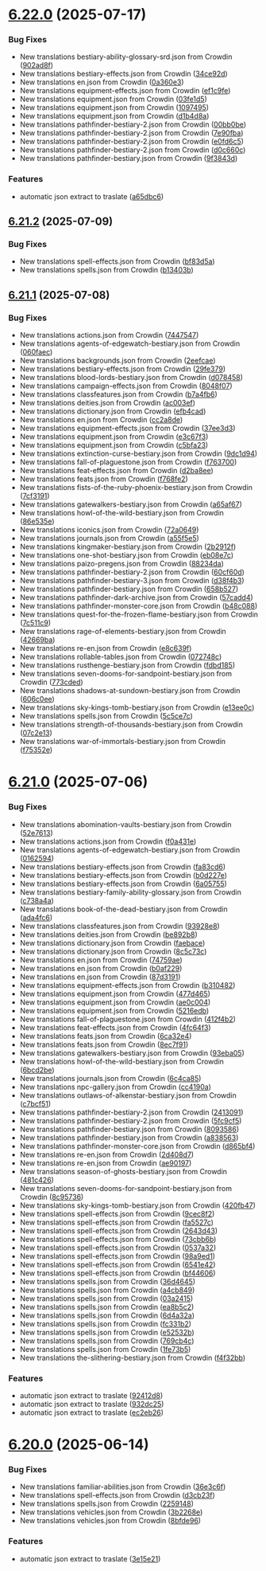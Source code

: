 # [6.22.0](https://github.com/allnnde/pf2e-esp-translation/compare/v6.21.2...v6.22.0) (2025-07-17)


### Bug Fixes

* New translations bestiary-ability-glossary-srd.json from Crowdin ([902ad8f](https://github.com/allnnde/pf2e-esp-translation/commit/902ad8f6ffe1c35b4658c7624ed36e3d92fc5cc1))
* New translations bestiary-effects.json from Crowdin ([34ce92d](https://github.com/allnnde/pf2e-esp-translation/commit/34ce92d4294c4f7099ef63a4fcfc024251a7bca0))
* New translations en.json from Crowdin ([0a360e3](https://github.com/allnnde/pf2e-esp-translation/commit/0a360e39cccb1a6dda9ffcbd56425afa0b3c6fc6))
* New translations equipment-effects.json from Crowdin ([ef1c9fe](https://github.com/allnnde/pf2e-esp-translation/commit/ef1c9fef416af47af60cc31753fcf9bb16b6c6f7))
* New translations equipment.json from Crowdin ([03fe1d5](https://github.com/allnnde/pf2e-esp-translation/commit/03fe1d517b28bed4c6359d111397fca589147d5d))
* New translations equipment.json from Crowdin ([1097495](https://github.com/allnnde/pf2e-esp-translation/commit/10974951270acef7dcee6031673404772574811e))
* New translations equipment.json from Crowdin ([d1b4d8a](https://github.com/allnnde/pf2e-esp-translation/commit/d1b4d8a6946770f4be62ca897b2f9554cd12bed5))
* New translations pathfinder-bestiary-2.json from Crowdin ([00bb0be](https://github.com/allnnde/pf2e-esp-translation/commit/00bb0be163c6083d193bd731584355cfd0f0d2cd))
* New translations pathfinder-bestiary-2.json from Crowdin ([7e90fba](https://github.com/allnnde/pf2e-esp-translation/commit/7e90fba648f17a1f9c8827e610647897522a31c7))
* New translations pathfinder-bestiary-2.json from Crowdin ([e0fd6c5](https://github.com/allnnde/pf2e-esp-translation/commit/e0fd6c5865bb93f2f1998b638a65b3e986d244cd))
* New translations pathfinder-bestiary-2.json from Crowdin ([d0c660c](https://github.com/allnnde/pf2e-esp-translation/commit/d0c660c385b37788a3ab6911bd300628a1ad4942))
* New translations pathfinder-bestiary.json from Crowdin ([9f3843d](https://github.com/allnnde/pf2e-esp-translation/commit/9f3843d5ed101f69c16dd9ea345cd3d9f173cb73))


### Features

* automatic json extract to traslate ([a65dbc6](https://github.com/allnnde/pf2e-esp-translation/commit/a65dbc619baf950b92ffcd3ada9666a1627d27c5))



## [6.21.2](https://github.com/allnnde/pf2e-esp-translation/compare/v6.21.1...v6.21.2) (2025-07-09)


### Bug Fixes

* New translations spell-effects.json from Crowdin ([bf83d5a](https://github.com/allnnde/pf2e-esp-translation/commit/bf83d5aadd982b56dbf0e4a81551f7a17b77110d))
* New translations spells.json from Crowdin ([b13403b](https://github.com/allnnde/pf2e-esp-translation/commit/b13403b8f39fdc589f8f7bbfcbd7d049f73078f5))



## [6.21.1](https://github.com/allnnde/pf2e-esp-translation/compare/v6.21.0...v6.21.1) (2025-07-08)


### Bug Fixes

* New translations actions.json from Crowdin ([7447547](https://github.com/allnnde/pf2e-esp-translation/commit/7447547adc2676df72dfdbcfc867d04a9139e2b3))
* New translations agents-of-edgewatch-bestiary.json from Crowdin ([060faec](https://github.com/allnnde/pf2e-esp-translation/commit/060faecd433f0a7986b7f81cd3a6b7c31b25f41f))
* New translations backgrounds.json from Crowdin ([2eefcae](https://github.com/allnnde/pf2e-esp-translation/commit/2eefcae6337d6093d5fb2dc7482e8a3130f44c7b))
* New translations bestiary-effects.json from Crowdin ([29fe379](https://github.com/allnnde/pf2e-esp-translation/commit/29fe379ebd413069fe3e2bfe7f807c7018c42eaa))
* New translations blood-lords-bestiary.json from Crowdin ([d078458](https://github.com/allnnde/pf2e-esp-translation/commit/d078458953af9a742a31b9a5e80dab387366c096))
* New translations campaign-effects.json from Crowdin ([8048f07](https://github.com/allnnde/pf2e-esp-translation/commit/8048f07af44722bdaa5f128f4fa44a2b5977335a))
* New translations classfeatures.json from Crowdin ([b7a4fb6](https://github.com/allnnde/pf2e-esp-translation/commit/b7a4fb663829f34cc4de5791981b6ad590b37d46))
* New translations deities.json from Crowdin ([ac003ef](https://github.com/allnnde/pf2e-esp-translation/commit/ac003efe9850ca0624da2842d79f4ef9db69e06b))
* New translations dictionary.json from Crowdin ([efb4cad](https://github.com/allnnde/pf2e-esp-translation/commit/efb4cada7e6fa4b791f5868a167be178c960f09c))
* New translations en.json from Crowdin ([cc2a8de](https://github.com/allnnde/pf2e-esp-translation/commit/cc2a8de0541ffce46b470c5788e49277459c424e))
* New translations equipment-effects.json from Crowdin ([37ee3d3](https://github.com/allnnde/pf2e-esp-translation/commit/37ee3d3916ae190e39e152f848deb8560c8c94c6))
* New translations equipment.json from Crowdin ([e3c67f3](https://github.com/allnnde/pf2e-esp-translation/commit/e3c67f363a219736ff71a705650cba778c9d07c0))
* New translations equipment.json from Crowdin ([c5bfa23](https://github.com/allnnde/pf2e-esp-translation/commit/c5bfa233d1181a47826a2de8043be10ecbf17b08))
* New translations extinction-curse-bestiary.json from Crowdin ([9dc1d94](https://github.com/allnnde/pf2e-esp-translation/commit/9dc1d94e5027a67b2baa243b0bdf91a8fd9c27c0))
* New translations fall-of-plaguestone.json from Crowdin ([f763700](https://github.com/allnnde/pf2e-esp-translation/commit/f76370071e53b5f25bb4eb373f68eaa7d4a0861b))
* New translations feat-effects.json from Crowdin ([d2ba8ee](https://github.com/allnnde/pf2e-esp-translation/commit/d2ba8ee25ef613825eb90dece7d39ba62d0ff25b))
* New translations feats.json from Crowdin ([f768fe2](https://github.com/allnnde/pf2e-esp-translation/commit/f768fe246ed673cdcbe4e7bcf1d0784b14456862))
* New translations fists-of-the-ruby-phoenix-bestiary.json from Crowdin ([7cf3191](https://github.com/allnnde/pf2e-esp-translation/commit/7cf319151c9e11f8553493297ecfd298e7c700e1))
* New translations gatewalkers-bestiary.json from Crowdin ([a65af67](https://github.com/allnnde/pf2e-esp-translation/commit/a65af677cde9d8163d1b958a406f3a768856c322))
* New translations howl-of-the-wild-bestiary.json from Crowdin ([86e535e](https://github.com/allnnde/pf2e-esp-translation/commit/86e535ea0fee30914bb5c01062cab1077b723b38))
* New translations iconics.json from Crowdin ([72a0649](https://github.com/allnnde/pf2e-esp-translation/commit/72a06491c637d10a03ae35d3b2c13b1ea8eab74b))
* New translations journals.json from Crowdin ([a55f5e5](https://github.com/allnnde/pf2e-esp-translation/commit/a55f5e55e721bc9de06341033d61bc1f5fdbb1d8))
* New translations kingmaker-bestiary.json from Crowdin ([2b2912f](https://github.com/allnnde/pf2e-esp-translation/commit/2b2912f87e5aa2c89418b905ad4d4884d20005df))
* New translations one-shot-bestiary.json from Crowdin ([eb08e7c](https://github.com/allnnde/pf2e-esp-translation/commit/eb08e7c291ee14312bc736d38eb683490b835793))
* New translations paizo-pregens.json from Crowdin ([88234da](https://github.com/allnnde/pf2e-esp-translation/commit/88234dab0a6c2a0f74edab56d2de27eff10a55ac))
* New translations pathfinder-bestiary-2.json from Crowdin ([60cf60d](https://github.com/allnnde/pf2e-esp-translation/commit/60cf60d7cd3f056d0e224c5daa643d2442fc8f81))
* New translations pathfinder-bestiary-3.json from Crowdin ([d38f4b3](https://github.com/allnnde/pf2e-esp-translation/commit/d38f4b303b7a17f206b0654d46b76ebea1e222d2))
* New translations pathfinder-bestiary.json from Crowdin ([658b527](https://github.com/allnnde/pf2e-esp-translation/commit/658b52721bf9b0aaf5b89a7bbdfc5f6b13c6de00))
* New translations pathfinder-dark-archive.json from Crowdin ([57cadd4](https://github.com/allnnde/pf2e-esp-translation/commit/57cadd4f089ca4910a56d2c01a17c3f386f9fdf9))
* New translations pathfinder-monster-core.json from Crowdin ([b48c088](https://github.com/allnnde/pf2e-esp-translation/commit/b48c0881345641efdbf308888526c52099c6072f))
* New translations quest-for-the-frozen-flame-bestiary.json from Crowdin ([7c511c9](https://github.com/allnnde/pf2e-esp-translation/commit/7c511c9397330293d6bc4a78653eb5df6c1d2d68))
* New translations rage-of-elements-bestiary.json from Crowdin ([42669ba](https://github.com/allnnde/pf2e-esp-translation/commit/42669babe0311fb3f3756961a1e8594f1a7e3696))
* New translations re-en.json from Crowdin ([e8c639f](https://github.com/allnnde/pf2e-esp-translation/commit/e8c639f21744e03fb86ac6155e48d68dc32c2062))
* New translations rollable-tables.json from Crowdin ([072748c](https://github.com/allnnde/pf2e-esp-translation/commit/072748c83cef152935920017c859fff1f5d0f02f))
* New translations rusthenge-bestiary.json from Crowdin ([fdbd185](https://github.com/allnnde/pf2e-esp-translation/commit/fdbd185e4a6d6589bab841ca543daa5cbdc48962))
* New translations seven-dooms-for-sandpoint-bestiary.json from Crowdin ([773cded](https://github.com/allnnde/pf2e-esp-translation/commit/773cdedb6eeb826f7fa10a93a7b9bb1cf583285f))
* New translations shadows-at-sundown-bestiary.json from Crowdin ([606c0ee](https://github.com/allnnde/pf2e-esp-translation/commit/606c0eee55da618db8411d7b8089fde859472398))
* New translations sky-kings-tomb-bestiary.json from Crowdin ([e13ee0c](https://github.com/allnnde/pf2e-esp-translation/commit/e13ee0ce6e79a76f4926f5e7cd18ded84bd19615))
* New translations spells.json from Crowdin ([5c5ce7c](https://github.com/allnnde/pf2e-esp-translation/commit/5c5ce7cfaa93e6cacd0e823ec0448425a7959ce8))
* New translations strength-of-thousands-bestiary.json from Crowdin ([07c2e13](https://github.com/allnnde/pf2e-esp-translation/commit/07c2e13c4c214733777fb44c83e5a56b980d9068))
* New translations war-of-immortals-bestiary.json from Crowdin ([f75352e](https://github.com/allnnde/pf2e-esp-translation/commit/f75352e30ff1457d2d5c8f93f6cdccd43dd5d7bd))



# [6.21.0](https://github.com/allnnde/pf2e-esp-translation/compare/v6.20.0...v6.21.0) (2025-07-06)


### Bug Fixes

* New translations abomination-vaults-bestiary.json from Crowdin ([52e7613](https://github.com/allnnde/pf2e-esp-translation/commit/52e7613d48d90a5befd9673186394e6001beee83))
* New translations actions.json from Crowdin ([f0a431e](https://github.com/allnnde/pf2e-esp-translation/commit/f0a431ec8e4f68e342a80a33ddfa83275adda608))
* New translations agents-of-edgewatch-bestiary.json from Crowdin ([0162594](https://github.com/allnnde/pf2e-esp-translation/commit/0162594a688117f1441923e10800dd27cf22be5f))
* New translations bestiary-effects.json from Crowdin ([fa83cd6](https://github.com/allnnde/pf2e-esp-translation/commit/fa83cd6f268e91f526242f48b2a454bab8c0e968))
* New translations bestiary-effects.json from Crowdin ([b0d227e](https://github.com/allnnde/pf2e-esp-translation/commit/b0d227e4758d7d6c3fa52519692bf0c3cb6d6d7f))
* New translations bestiary-effects.json from Crowdin ([6a05755](https://github.com/allnnde/pf2e-esp-translation/commit/6a05755324e18a27a3e4cc3d46bc32b3387286df))
* New translations bestiary-family-ability-glossary.json from Crowdin ([c738a4a](https://github.com/allnnde/pf2e-esp-translation/commit/c738a4a31508515fecf09416e0054acf43edd265))
* New translations book-of-the-dead-bestiary.json from Crowdin ([ada4fc6](https://github.com/allnnde/pf2e-esp-translation/commit/ada4fc6f3b08517a01b436509afb09ac46a5be21))
* New translations classfeatures.json from Crowdin ([93928e8](https://github.com/allnnde/pf2e-esp-translation/commit/93928e8c318d28666dafbe5bce7447201b218547))
* New translations deities.json from Crowdin ([be892b8](https://github.com/allnnde/pf2e-esp-translation/commit/be892b8bcf248b2b11112589a86f9b66c88eae3d))
* New translations dictionary.json from Crowdin ([faebace](https://github.com/allnnde/pf2e-esp-translation/commit/faebace5673277bc5fb3a674305510a2fdb3f2e2))
* New translations dictionary.json from Crowdin ([8c5c73c](https://github.com/allnnde/pf2e-esp-translation/commit/8c5c73c6adc25e7d021e51fb99de4ba247084cd4))
* New translations en.json from Crowdin ([74759ae](https://github.com/allnnde/pf2e-esp-translation/commit/74759ae978b119e00eba3cc354e9123f6d045650))
* New translations en.json from Crowdin ([b0af229](https://github.com/allnnde/pf2e-esp-translation/commit/b0af229d837b1f0369f0551a46c976ed55480832))
* New translations en.json from Crowdin ([87d3191](https://github.com/allnnde/pf2e-esp-translation/commit/87d3191290566ca8b279626e247ba0ef2c268d80))
* New translations equipment-effects.json from Crowdin ([b310482](https://github.com/allnnde/pf2e-esp-translation/commit/b310482e66bc96ca31b93e7ad41f6495f3a910ba))
* New translations equipment.json from Crowdin ([477d465](https://github.com/allnnde/pf2e-esp-translation/commit/477d465b0165661d4446cd9906f83178b5c326b5))
* New translations equipment.json from Crowdin ([ae0c004](https://github.com/allnnde/pf2e-esp-translation/commit/ae0c00482e38ba5a17d07bfb2dcb065ffeb15d1d))
* New translations equipment.json from Crowdin ([5216edb](https://github.com/allnnde/pf2e-esp-translation/commit/5216edb189634d58c94275f0f0e69931584e682a))
* New translations fall-of-plaguestone.json from Crowdin ([412f4b2](https://github.com/allnnde/pf2e-esp-translation/commit/412f4b2708f385f67e9ee88585947eb662bc4017))
* New translations feat-effects.json from Crowdin ([4fc64f3](https://github.com/allnnde/pf2e-esp-translation/commit/4fc64f3ebfb5641a326f75476de6833d554427f3))
* New translations feats.json from Crowdin ([6ca32e4](https://github.com/allnnde/pf2e-esp-translation/commit/6ca32e41bd64274b610ce5a160350904c575f4f4))
* New translations feats.json from Crowdin ([8ec7f91](https://github.com/allnnde/pf2e-esp-translation/commit/8ec7f91673db3832cbbdb55ca57151c0f8bf0b7a))
* New translations gatewalkers-bestiary.json from Crowdin ([93eba05](https://github.com/allnnde/pf2e-esp-translation/commit/93eba056611fcdfae2662297fc38d57a8319d9bd))
* New translations howl-of-the-wild-bestiary.json from Crowdin ([6bcd2be](https://github.com/allnnde/pf2e-esp-translation/commit/6bcd2be864edfce903f1b2c7102b3fcf6f8c7708))
* New translations journals.json from Crowdin ([6c4ca85](https://github.com/allnnde/pf2e-esp-translation/commit/6c4ca853e579e4e4905182b1b63a761915ca97c8))
* New translations npc-gallery.json from Crowdin ([cc4190a](https://github.com/allnnde/pf2e-esp-translation/commit/cc4190a4934bb86d9f32eb2e2357e74877519181))
* New translations outlaws-of-alkenstar-bestiary.json from Crowdin ([c7bcf51](https://github.com/allnnde/pf2e-esp-translation/commit/c7bcf5120d06a2cbca40c8c7f6c57b341069ead9))
* New translations pathfinder-bestiary-2.json from Crowdin ([2413091](https://github.com/allnnde/pf2e-esp-translation/commit/241309159f36e43a581b80bebe83e0c7fb72d745))
* New translations pathfinder-bestiary-2.json from Crowdin ([5fc9cf5](https://github.com/allnnde/pf2e-esp-translation/commit/5fc9cf5121d4935d85ef7c8410156b1b30d57600))
* New translations pathfinder-bestiary.json from Crowdin ([8093586](https://github.com/allnnde/pf2e-esp-translation/commit/809358606aaa46bedab97f3ce8720cf8fac63f96))
* New translations pathfinder-bestiary.json from Crowdin ([a838563](https://github.com/allnnde/pf2e-esp-translation/commit/a83856382f0a492e5f5e54d039a5f68ad99897f1))
* New translations pathfinder-monster-core.json from Crowdin ([d865bf4](https://github.com/allnnde/pf2e-esp-translation/commit/d865bf4af028200c71d48f5647f1e71d3469d842))
* New translations re-en.json from Crowdin ([2d408d7](https://github.com/allnnde/pf2e-esp-translation/commit/2d408d7f508bbef3750498e20da705256a9e05b8))
* New translations re-en.json from Crowdin ([ae90197](https://github.com/allnnde/pf2e-esp-translation/commit/ae9019758ee32befdb84cc555ee97563d75d9384))
* New translations season-of-ghosts-bestiary.json from Crowdin ([481c426](https://github.com/allnnde/pf2e-esp-translation/commit/481c426f1011322eaf2da570d5b5aa2789fbaeba))
* New translations seven-dooms-for-sandpoint-bestiary.json from Crowdin ([8c95736](https://github.com/allnnde/pf2e-esp-translation/commit/8c95736a2fb1eee8608233baaccbe77e033a05a5))
* New translations sky-kings-tomb-bestiary.json from Crowdin ([420fb47](https://github.com/allnnde/pf2e-esp-translation/commit/420fb47fe120768c7f117b3b9aa4314ffe45e2da))
* New translations spell-effects.json from Crowdin ([9cec8f2](https://github.com/allnnde/pf2e-esp-translation/commit/9cec8f2c28daf5b4fbdfc5804b484b3764fce4c5))
* New translations spell-effects.json from Crowdin ([fa5527c](https://github.com/allnnde/pf2e-esp-translation/commit/fa5527c914328387facf3bdbe91471ed501a6cf9))
* New translations spell-effects.json from Crowdin ([2643d43](https://github.com/allnnde/pf2e-esp-translation/commit/2643d43da500d018b898e6511c0b04c5178cc142))
* New translations spell-effects.json from Crowdin ([73cbb6b](https://github.com/allnnde/pf2e-esp-translation/commit/73cbb6ba3c586a6797244bdd919a92e179eeb7bc))
* New translations spell-effects.json from Crowdin ([0537a32](https://github.com/allnnde/pf2e-esp-translation/commit/0537a32b4e8a26fbc20731b7bd9905784d694a6d))
* New translations spell-effects.json from Crowdin ([98a9ed1](https://github.com/allnnde/pf2e-esp-translation/commit/98a9ed1b7c2ded19a30f84a2f21781c90ffa361a))
* New translations spell-effects.json from Crowdin ([6541e42](https://github.com/allnnde/pf2e-esp-translation/commit/6541e42fa458da9681e7bd7de0bd2e29d337c77d))
* New translations spell-effects.json from Crowdin ([bf44606](https://github.com/allnnde/pf2e-esp-translation/commit/bf44606b131a70507b9a2a9bfd3a11fc9c3a695e))
* New translations spells.json from Crowdin ([36d4645](https://github.com/allnnde/pf2e-esp-translation/commit/36d46456b457f179fca6a796a445aa1b31763a10))
* New translations spells.json from Crowdin ([a4cb849](https://github.com/allnnde/pf2e-esp-translation/commit/a4cb849ae0ef6870e442c855ac4fdb62f1f3e6ae))
* New translations spells.json from Crowdin ([03a2415](https://github.com/allnnde/pf2e-esp-translation/commit/03a2415252b7ba0da58ff1eb3bed954f7c48331f))
* New translations spells.json from Crowdin ([ea8b5c2](https://github.com/allnnde/pf2e-esp-translation/commit/ea8b5c24e6c98010426f5a8721b00fdee5161095))
* New translations spells.json from Crowdin ([6d4a32a](https://github.com/allnnde/pf2e-esp-translation/commit/6d4a32ac760768019b117782f996754309846324))
* New translations spells.json from Crowdin ([fc331b2](https://github.com/allnnde/pf2e-esp-translation/commit/fc331b22481dae41359ea85e6d324ced7fdcf761))
* New translations spells.json from Crowdin ([e52532b](https://github.com/allnnde/pf2e-esp-translation/commit/e52532bcb64997ed6e62c7fee8181608819f50a1))
* New translations spells.json from Crowdin ([769cb4c](https://github.com/allnnde/pf2e-esp-translation/commit/769cb4cc1c67753c3c2be033f7cb8628061f3ae4))
* New translations spells.json from Crowdin ([1fe73b5](https://github.com/allnnde/pf2e-esp-translation/commit/1fe73b5d733a2921205f7bd9164b3acd1415fa1b))
* New translations the-slithering-bestiary.json from Crowdin ([f4f32bb](https://github.com/allnnde/pf2e-esp-translation/commit/f4f32bbfb3658ed1090f8519b9938c8daeac20f9))


### Features

* automatic json extract to traslate ([92412d8](https://github.com/allnnde/pf2e-esp-translation/commit/92412d898146801affa474e8a6923ea652e5c16d))
* automatic json extract to traslate ([932dc25](https://github.com/allnnde/pf2e-esp-translation/commit/932dc25f69e165b4ad524c1ae2f509282cc4bbf0))
* automatic json extract to traslate ([ec2eb26](https://github.com/allnnde/pf2e-esp-translation/commit/ec2eb2628a88848b334806486201f48a087076f5))



# [6.20.0](https://github.com/allnnde/pf2e-esp-translation/compare/v6.19.1...v6.20.0) (2025-06-14)


### Bug Fixes

* New translations familiar-abilities.json from Crowdin ([36e3c6f](https://github.com/allnnde/pf2e-esp-translation/commit/36e3c6fd7193868b3ec3bd727fe8f500eed9d52a))
* New translations spell-effects.json from Crowdin ([d3cb23f](https://github.com/allnnde/pf2e-esp-translation/commit/d3cb23f0cf7d40cff967ae2fb327223a8825d889))
* New translations spells.json from Crowdin ([2259148](https://github.com/allnnde/pf2e-esp-translation/commit/22591483a66e4bb2a098993e4fedd862bd80001e))
* New translations vehicles.json from Crowdin ([3b2268e](https://github.com/allnnde/pf2e-esp-translation/commit/3b2268ebdf1faa36391ae21a3958e9195d58efc9))
* New translations vehicles.json from Crowdin ([8bfde96](https://github.com/allnnde/pf2e-esp-translation/commit/8bfde9613ba832fe9e4ad3d67bb35bb1cbb79153))


### Features

* automatic json extract to traslate ([3e15e21](https://github.com/allnnde/pf2e-esp-translation/commit/3e15e21bf0d35e09c37d36c9850e1516beed0a8b))



